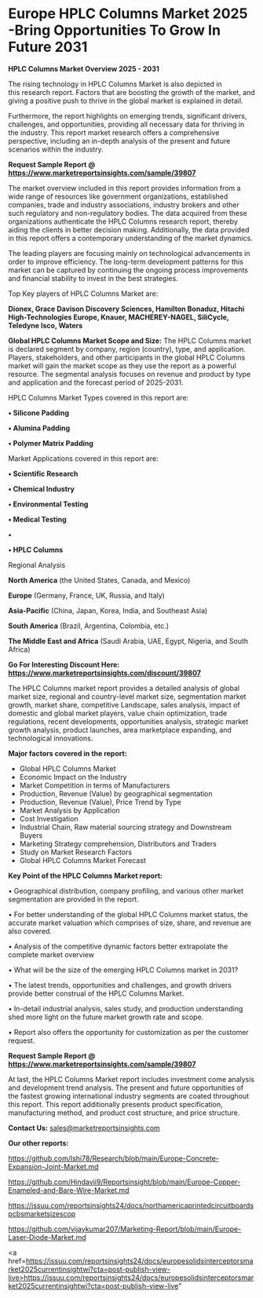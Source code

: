 # Europe HPLC Columns Market 2025 -Bring Opportunities To Grow In Future 2031

<Strong> HPLC Columns Market Overview 2025 - 2031</strong>

The rising technology in HPLC Columns Market is also depicted in this research report. Factors that are boosting the growth of the market, and giving a positive push to thrive in the global market is explained in detail.

Furthermore, the report highlights on emerging trends, significant drivers, challenges, and opportunities, providing all necessary data for thriving in the industry. This report market research offers a comprehensive perspective, including an in-depth analysis of the present and future scenarios within the industry.

<strong>Request Sample Report @ <a href=https://www.marketreportsinsights.com/sample/39807>https://www.marketreportsinsights.com/sample/39807</a></strong>

The market overview included in this report provides information from a wide range of resources like government organizations, established companies, trade and industry associations, industry brokers and other such regulatory and non-regulatory bodies. The data acquired from these organizations authenticate the HPLC Columns research report, thereby aiding the clients in better decision making. Additionally, the data provided in this report offers a contemporary understanding of the market dynamics.

The leading players are focusing mainly on technological advancements in order to improve efficiency. The long-term development patterns for this market can be captured by continuing the ongoing process improvements and financial stability to invest in the best strategies.

Top Key players of HPLC Columns Market are:

<strong>Dionex, Grace Davison Discovery Sciences, Hamilton Bonaduz, Hitachi High-Technologies Europe, Knauer, MACHEREY-NAGEL, SiliCycle, Teledyne Isco, Waters</strong>

<strong><b>Global HPLC Columns Market Scope and Size:</b></strong>
The HPLC Columns market is declared segment by company, region (country), type, and application. Players, stakeholders, and other participants in the global HPLC Columns market will gain the market scope as they use the report as a powerful resource. The segmental analysis focuses on revenue and product by type and application and the forecast period of 2025-2031.

HPLC Columns Market Types covered in this report are:

<strong>•  Silicone Padding

•  Alumina Padding

•  Polymer Matrix Padding</strong>

Market Applications covered in this report are:

<strong>•  Scientific Research

•  Chemical Industry

•  Environmental Testing

•  Medical Testing

•  

•  HPLC Columns</strong> 

Regional Analysis

<strong>North America</strong> (the United States, Canada, and Mexico)

<strong>Europe</strong> (Germany, France, UK, Russia, and Italy)

<strong>Asia-Pacific</strong> (China, Japan, Korea, India, and Southeast Asia)

<strong>South America</strong> (Brazil, Argentina, Colombia, etc.)

<strong>The Middle East and Africa</strong> (Saudi Arabia, UAE, Egypt, Nigeria, and South Africa)

<strong>Go For Interesting Discount Here: <a href=https://www.marketreportsinsights.com/discount/39807>https://www.marketreportsinsights.com/discount/39807</a></strong>

The HPLC Columns market report provides a detailed analysis of global market size, regional and country-level market size, segmentation market growth, market share, competitive Landscape, sales analysis, impact of domestic and global market players, value chain optimization, trade regulations, recent developments, opportunities analysis, strategic market growth analysis, product launches, area marketplace expanding, and technological innovations.

<strong><b>Major factors covered in the report:</b></strong>
<ul>
  <li>Global HPLC Columns Market </li>
  <li>Economic Impact on the Industry</li>
  <li>Market Competition in terms of Manufacturers</li>
  <li>Production, Revenue (Value) by geographical segmentation</li>
  <li>Production, Revenue (Value), Price Trend by Type</li>
  <li>Market Analysis by Application</li>
  <li>Cost Investigation</li>
  <li>Industrial Chain, Raw material sourcing strategy and Downstream Buyers</li>
  <li>Marketing Strategy comprehension, Distributors and Traders</li>
  <li>Study on Market Research Factors</li>
  <li>Global HPLC Columns Market Forecast</li>
</ul>

<strong><b>Key Point of the HPLC Columns Market report:</b></strong>

• Geographical distribution, company profiling, and various other market segmentation are provided in the report.

• For better understanding of the global HPLC Columns market status, the accurate market valuation which comprises of size, share, and revenue are also covered.

• Analysis of the competitive dynamic factors better extrapolate the complete market overview

• What will be the size of the emerging HPLC Columns market in 2031?

• The latest trends, opportunities and challenges, and growth drivers provide better construal of the HPLC Columns Market.

• In-detail industrial analysis, sales study, and production understanding shed more light on the future market growth rate and scope.

• Report also offers the opportunity for customization as per the customer request.

<strong>Request Sample Report @ <a href=https://www.marketreportsinsights.com/sample/39807>https://www.marketreportsinsights.com/sample/39807</a></strong>

At last, the HPLC Columns Market report includes investment come analysis and development trend analysis. The present and future opportunities of the fastest growing international industry segments are coated throughout this report. This report additionally presents product specification, manufacturing method, and product cost structure, and price structure.

<strong>Contact Us:</strong>
sales@marketreportsinsights.com

<strong>Our other reports:</strong>

<a href=https://github.com/Ishi78/Research/blob/main/Europe-Concrete-Expansion-Joint-Market.md>https://github.com/Ishi78/Research/blob/main/Europe-Concrete-Expansion-Joint-Market.md</a>

<a href=https://github.com/Hindavii9/Reportsinsight/blob/main/Europe-Copper-Enameled-and-Bare-Wire-Market.md>https://github.com/Hindavii9/Reportsinsight/blob/main/Europe-Copper-Enameled-and-Bare-Wire-Market.md</a>

<a href=https://issuu.com/reportsinsights24/docs/northamericaprintedcircuitboardspcbsmarketsizescop>https://issuu.com/reportsinsights24/docs/northamericaprintedcircuitboardspcbsmarketsizescop</a>

<a href=https://github.com/vijaykumar207/Marketing-Report/blob/main/Europe-Laser-Diode-Market.md>https://github.com/vijaykumar207/Marketing-Report/blob/main/Europe-Laser-Diode-Market.md</a>

<a href=https://issuu.com/reportsinsights24/docs/europesolidsinterceptorsmarket2025currentinsightwi?cta=post-publish-view-live>https://issuu.com/reportsinsights24/docs/europesolidsinterceptorsmarket2025currentinsightwi?cta=post-publish-view-live</a>"
